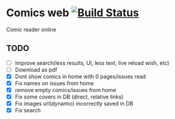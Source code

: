 # Comics web [![Build Status](https://travis-ci.org/pouyio/comics-web.svg?branch=master)](https://travis-ci.org/pouyio/comics-web)
Comic reader online

## TODO
- [ ] Improve search(less results, UI, less text, live reload wish, etc)
- [ ] Download as pdf
- [x] Dont show comics in home with 0 pages/issues read
- [x] Fix names on issues from home
- [x] remove empty comics/issues from home
- [x] Fix some covers in DB (direct, relative links)
- [x] Fix images url(dynamic) incorrectly saved in DB
- [x] Fix search
